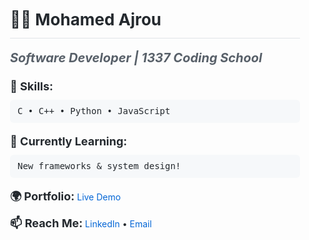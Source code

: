 <div class="github-intro" style="font-family: -apple-system, BlinkMacSystemFont, 'Segoe UI', Roboto, Helvetica, Arial, sans-serif; max-width: 600px; margin: 0 auto; padding: 20px; color: #24292e; line-height: 1.5;">
  <h1 style="font-size: 26px; border-bottom: 1px solid #e1e4e8; padding-bottom: 10px; margin-bottom: 16px;">
    👨‍💻 Mohamed Ajrou
  </h1>
  
  <h2 style="font-size: 20px; color: #586069; margin-top: 0;">
    <em>Software Developer | 1337 Coding School</em>
  </h2>
  
  <div style="margin-bottom: 16px;">
    <strong style="font-size: 18px;">🚀 Skills:</strong>
    <div style="background: #f6f8fa; padding: 8px 12px; border-radius: 6px; font-family: monospace; margin-top: 8px;">
      C • C++ • Python • JavaScript
    </div>
  </div>
  
  <div style="margin-bottom: 16px;">
    <strong style="font-size: 18px;">📌 Currently Learning:</strong>
    <div style="background: #f6f8fa; padding: 8px 12px; border-radius: 6px; font-family: monospace; margin-top: 8px;">
      New frameworks & system design!
    </div>
  </div>
  
  <div style="margin-bottom: 16px;">
    <strong style="font-size: 18px;">🌍 Portfolio:</strong> 
    <a href="https://about-me-ten-brown.vercel.app/" style="color: #0366d6; text-decoration: none;" target="_blank">Live Demo</a>
  </div>
  
  <div style="margin-bottom: 16px;">
    <strong style="font-size: 18px;">📫 Reach Me:</strong> 
    <a href="https://www.linkedin.com/in/majrou/" style="color: #0366d6; text-decoration: none;" target="_blank">LinkedIn</a> • 
    <a href="mailto:mohamed1999ajro@gmail.com" style="color: #0366d6; text-decoration: none;">Email</a>
</div>
